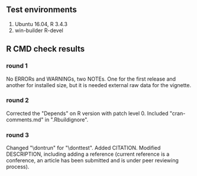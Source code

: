 ## Test environments

1. Ubuntu 16.04, R 3.4.3
1. win-builder R-devel

## R CMD check results

### round 1

No ERRORs and WARNINGs, two NOTEs. One for the first release
and another for installed size, but it is needed external raw
data for the vignette.

### round 2

Corrected the "Depends" on R version with patch level 0.
Included "cran-comments.md" in ".Rbuildignore".

### round 3

Changed "\dontrun" for "\donttest". Added CITATION. Modified
DESCRIPTION, including adding a reference
(current reference is a conference, an article has been
submitted and is under peer reviewing process). 